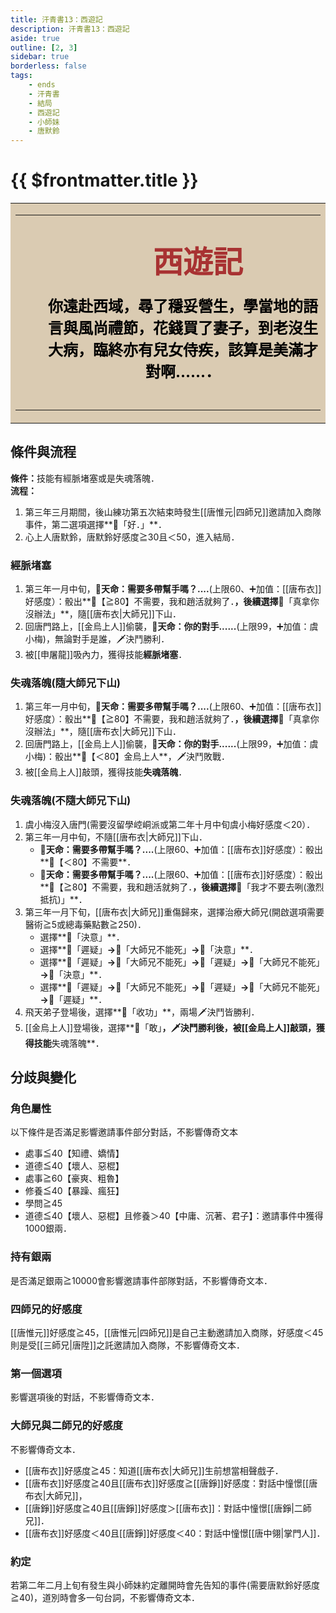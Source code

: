```yaml
---
title: 汗青書13：西遊記
description: 汗青書13：西遊記
aside: true
outline: [2, 3]
sidebar: true
borderless: false
tags:
    - ends
    - 汗青書
    - 結局
    - 西遊記
    - 小師妹
    - 唐默鈴
---
```


# {{ $frontmatter.title }}

<table style="text-align:center;">
    <tr>
        <td WIDTH=565 BGCOLOR="#dacbb2">
            <hr><br>
            <font size="7" color="#a83232"><strong>&emsp;&emsp;西遊記</strong></font>
            <br>
            <br>
            <font size="5" color="000000">
            <strong>
            &emsp;&emsp;你遠赴西域，尋了穩妥營生，學當地的語<br>
            &emsp;&emsp;言與風尚禮節，花錢買了妻子，到老沒生<br>
            &emsp;&emsp;大病，臨終亦有兒女侍疾，該算是美滿才<br>
            &emsp;&emsp;對啊……．<br>
            <br>
            </strong>
            </font>
            <hr>
        </td>
    </tr>
</table>

## 條件與流程

<strong>條件：</strong>技能有經脈堵塞或是失魂落魄．<br>
**流程：**<br>
1. 第三年三月期間，後山練功第五次結束時發生[[唐惟元|四師兄]]邀請加入商隊事件，第二選項選擇**📖「好．」**．
2. 心上人<Girl0Icon>唐默鈴</Girl0Icon>，<Girl0Icon>唐默鈴</Girl0Icon>好感度≧30且＜50，進入結局．

### 經脈堵塞
1. 第三年一月中旬，**🎲天命：需要多帶幫手嗎？....**(上限60、➕加值：[[唐布衣]]好感度）：骰出**🧾【≧80】不需要，我和趙活就夠了．**，後續選擇**📖「真拿你沒辦法」**，隨[[唐布衣|大師兄]]下山．
2. 回唐門路上，[[金烏上人]]偷襲，**🎲天命：你的對手......**(上限99，➕加值：<Girl3Icon>虞小梅</Girl3Icon>)，無論對手是誰，🗡️決鬥勝利．
3. 被[[申屠龍]]吸內力，獲得技能**經脈堵塞**．

### 失魂落魄(隨大師兄下山)
1. 第三年一月中旬，**🎲天命：需要多帶幫手嗎？....**(上限60、➕加值：[[唐布衣]]好感度）：骰出**🧾【≧80】不需要，我和趙活就夠了．**，後續選擇**📖「真拿你沒辦法」**，隨[[唐布衣|大師兄]]下山．
2. 回唐門路上，[[金烏上人]]偷襲，**🎲天命：你的對手......**(上限99，➕加值：<Girl3Icon>虞小梅</Girl3Icon>)：骰出**🧾【＜80】金烏上人**，🗡️決鬥敗戰．
3. 被[[金烏上人]]敲頭，獲得技能**失魂落魄**．

### 失魂落魄(不隨大師兄下山)
1. <Girl3Icon>虞小梅</Girl3Icon>沒入唐門(需要沒留學崆峒派或第二年十月中旬<Girl3Icon>虞小梅</Girl3Icon>好感度＜20）．
2. 第三年一月中旬，不隨[[唐布衣|大師兄]]下山．
   + 🎲**天命：需要多帶幫手嗎？....**(上限60、➕加值：[[唐布衣]]好感度）：骰出**🧾【＜80】不需要**．
   + 🎲**天命：需要多帶幫手嗎？....**(上限60、➕加值：[[唐布衣]]好感度）：骰出**🧾【≧80】不需要，我和趙活就夠了．**，後續選擇**📖「我才不要去咧(激烈抵抗)」**．
3. 第三年一月下旬，[[唐布衣|大師兄]]重傷歸來，選擇治療大師兄(開啟選項需要醫術≧5或總毒藥點數≧250)．
   + 選擇**📖「決意」**．
   + 選擇**📖「遲疑」**→**📖「大師兄不能死」**→**📖「決意」**．
   + 選擇**📖「遲疑」**→**📖「大師兄不能死」**→**📖「遲疑」**→**📖「大師兄不能死」**→**📖「決意」**．
   + 選擇**📖「遲疑」**→**📖「大師兄不能死」**→**📖「遲疑」**→**📖「大師兄不能死」**→**📖「遲疑」**．
4. 飛天弟子登場後，選擇**📖「收功」**，兩場🗡️決鬥皆勝利．
5. [[金烏上人]]登場後，選擇**📖「敢」**，🗡️決鬥勝利後，被[[金烏上人]]敲頭，獲得技能**失魂落魄**．

## 分歧與變化

### 角色屬性
以下條件是否滿足影響邀請事件部分對話，不影響傳奇文本
+ 處事≦40【知禮、嬌情】
+ 道德≦40【壞人、惡棍】
+ 處事≧60【豪爽、粗魯】
+ 修養≦40【暴躁、瘋狂】
+ 學問≧45
+ 道德≦40【壞人、惡棍】且修養＞40【中庸、沉著、君子】：邀請事件中獲得1000銀兩．


### 持有銀兩
是否滿足銀兩≧10000會影響邀請事件部隊對話，不影響傳奇文本．

### 四師兄的好感度
[[唐惟元]]好感度≧45，[[唐惟元|四師兄]]是自己主動邀請加入商隊，好感度＜45則是受[[三師兄|唐陞]]之託邀請加入商隊，不影響傳奇文本．

### 第一個選項
影響選項後的對話，不影響傳奇文本．

### 大師兄與二師兄的好感度
不影響傳奇文本．
+ [[唐布衣]]好感度≧45：知道[[唐布衣|大師兄]]生前想當相聲戲子．
+ [[唐布衣]]好感度≧40且[[唐布衣]]好感度≧[[唐錚]]好感度：對話中憧憬[[唐布衣|大師兄]]，
+ [[唐錚]]好感度≧40且[[唐錚]]好感度＞[[唐布衣]]：對話中憧憬[[唐錚|二師兄]]．
+ [[唐布衣]]好感度＜40且[[唐錚]]好感度＜40：對話中憧憬[[唐中翎|掌門人]]．

### 約定
若第二年二月上旬有發生與<Girl0Icon>小師妹</Girl0Icon>約定離開時會先告知的事件(需要<Girl0Icon>唐默鈴</Girl0Icon>好感度≧40)，道別時會多一句台詞，不影響傳奇文本．

